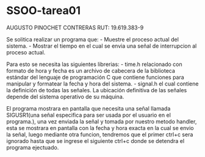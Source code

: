 # SSOO-tarea01
AUGUSTO PINOCHET CONTRERAS RUT: 19.619.383-9

Se solitica realizar un programa que:
	- Muestre el proceso actual del sistema.
	- Mostrar el tiempo en el cual se envia una señal de interrupcion al proceso actual.

Para esto se necesita las siguientes librerias:
	- time.h relacionado con formato de hora y fecha es un archivo de cabecera de la biblioteca estándar del lenguaje de programación C que 		contiene funciones para manipular y formatear la fecha y hora del sistema.
	- signal.h el cual contiene la definición de todas las señales. La ubicación definitiva de las señales depende del sistema operativo de su 	 máquina.
	
El programa mostrara en pantalla que necesita una señal llamada SIGUSR1(una señal especifica para ser usada por el usuario en el programa.), una vez enviada la señal y tomada por nuestro metodo handler, esta se mostrara en pantalla con la fecha y hora exacta en la cual se envio la señal, luego mediante otra funcion, tendremos que el primer ctrl+c sera ignorado hasta que se ingrese el siguiente ctrl+c donde se detendra el programa ejectuado. 
